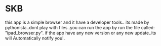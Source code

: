 # SKB
this app is a simple browser and it have a developer tools..
its made by pythonista..dont play with files..you can run the app by run the file called: "ipad_browser.py".
if the app have any new version or any new update..its will Automatically notify you!.
